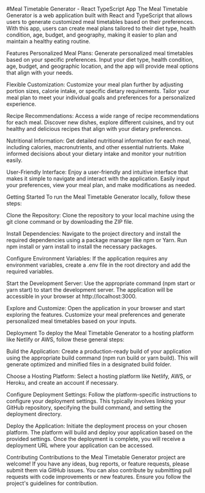 #Meal Timetable Generator - React TypeScript App
The Meal Timetable Generator is a web application built with React and TypeScript that allows users to generate customized meal timetables based on their preferences. With this app, users can create meal plans tailored to their diet type, health condition, age, budget, and geography, making it easier to plan and maintain a healthy eating routine.

Features
Personalized Meal Plans: Generate personalized meal timetables based on your specific preferences. Input your diet type, health condition, age, budget, and geographic location, and the app will provide meal options that align with your needs.

Flexible Customization: Customize your meal plan further by adjusting portion sizes, calorie intake, or specific dietary requirements. Tailor your meal plan to meet your individual goals and preferences for a personalized experience.

Recipe Recommendations: Access a wide range of recipe recommendations for each meal. Discover new dishes, explore different cuisines, and try out healthy and delicious recipes that align with your dietary preferences.

Nutritional Information: Get detailed nutritional information for each meal, including calories, macronutrients, and other essential nutrients. Make informed decisions about your dietary intake and monitor your nutrition easily.

User-Friendly Interface: Enjoy a user-friendly and intuitive interface that makes it simple to navigate and interact with the application. Easily input your preferences, view your meal plan, and make modifications as needed.

Getting Started
To run the Meal Timetable Generator locally, follow these steps:

Clone the Repository: Clone the repository to your local machine using the git clone command or by downloading the ZIP file.

Install Dependencies: Navigate to the project directory and install the required dependencies using a package manager like npm or Yarn. Run npm install or yarn install to install the necessary packages.

Configure Environment Variables: If the application requires any environment variables, create a .env file in the root directory and add the required variables.

Start the Development Server: Use the appropriate command (npm start or yarn start) to start the development server. The application will be accessible in your browser at http://localhost:3000.

Explore and Customize: Open the application in your browser and start exploring the features. Customize your meal preferences and generate personalized meal timetables based on your inputs.

Deployment
To deploy the Meal Timetable Generator to a hosting platform like Netlify or AWS, follow these general steps:

Build the Application: Create a production-ready build of your application using the appropriate build command (npm run build or yarn build). This will generate optimized and minified files in a designated build folder.

Choose a Hosting Platform: Select a hosting platform like Netlify, AWS, or Heroku, and create an account if necessary.

Configure Deployment Settings: Follow the platform-specific instructions to configure your deployment settings. This typically involves linking your GitHub repository, specifying the build command, and setting the deployment directory.

Deploy the Application: Initiate the deployment process on your chosen platform. The platform will build and deploy your application based on the provided settings. Once the deployment is complete, you will receive a deployment URL where your application can be accessed.

Contributing
Contributions to the Meal Timetable Generator project are welcome! If you have any ideas, bug reports, or feature requests, please submit them via GitHub issues. You can also contribute by submitting pull requests with code improvements or new features. Ensure you follow the project's guidelines for contribution.

